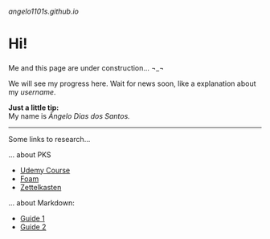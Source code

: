 ###### angelo1101s.github.io

# Hi!
###  
Me and this page are under construction... ¬_¬

We will see my progress here. Wait for news soon, like a explanation about my *username*.
  
__Just a little tip:__  
My name is *Ângelo Dias dos Santos.* 


___
Some links to research...

... about PKS
* [Udemy Course](https://www.udemy.com/course/gestao-do-conhecimento-pessoal-pkm/)
* [Foam](https://foambubble.github.io/foam/#whats-in-a-foam)
* [Zettelkasten](https://delchibruce.com/o-metodo-zettelkasten.html)

... about Markdown:
* [Guide 1](https://www.markdownguide.org/)
* [Guide 2](https://daringfireball.net/projects/markdown/basics)

